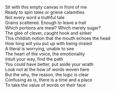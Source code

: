Sit with this empty canvas in front of me  
Ready to spin tales or grieve calamities  
Not every word a truthful tale  
Grains scattered. Enough to leave a trail  
Which portions are meal? Which merely sugar?  
The glee of clever, caught hook and sinker  
This childish notion that the mouth echoes the head  
How long will you put up with being misled  
A literal is worrying, unable to see  
The heart of the voice, the emotionality  
Intuit your way, find the path  
You could have better, put aside your wrath  
Look not at the how of words woven here  
But the why, the reason, the logic is clear  
Confusing as is, there is a time and a place  
To take the value of words on their face  
